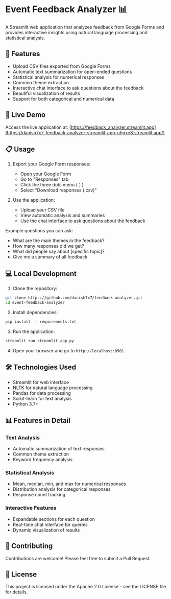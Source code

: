 # Event Feedback Analyzer 📊

A Streamlit web application that analyzes feedback from Google Forms and provides interactive insights using natural language processing and statistical analysis.

## 🌟 Features

- Upload CSV files exported from Google Forms
- Automatic text summarization for open-ended questions
- Statistical analysis for numerical responses
- Common theme extraction
- Interactive chat interface to ask questions about the feedback
- Beautiful visualization of results
- Support for both categorical and numerical data

## 🚀 Live Demo

Access the live application at: [https://feedback_analyzer.streamlit.app](https://danish7x7-feedback-analyzer-streamlit-app-uhgxe8.streamlit.app/)

## 📋 Usage

1. Export your Google Form responses:
   - Open your Google Form
   - Go to "Responses" tab
   - Click the three dots menu (⋮)
   - Select "Download responses (.csv)"

2. Use the application:
   - Upload your CSV file
   - View automatic analysis and summaries
   - Use the chat interface to ask questions about the feedback

Example questions you can ask:
- What are the main themes in the feedback?
- How many responses did we get?
- What did people say about [specific topic]?
- Give me a summary of all feedback

## 💻 Local Development

1. Clone the repository:
```bash
git clone https://github.com/danish7x7/feedback-analyzer.git
cd event-feedback-analyzer
```

2. Install dependencies:
```bash
pip install -r requirements.txt
```

3. Run the application:
```bash
streamlit run streamlit_app.py
```

4. Open your browser and go to `http://localhost:8501`

## 🛠️ Technologies Used

- Streamlit for web interface
- NLTK for natural language processing
- Pandas for data processing
- Scikit-learn for text analysis
- Python 3.7+

## 📊 Features in Detail

### Text Analysis
- Automatic summarization of text responses
- Common theme extraction
- Keyword frequency analysis

### Statistical Analysis
- Mean, median, min, and max for numerical responses
- Distribution analysis for categorical responses
- Response count tracking

### Interactive Features
- Expandable sections for each question
- Real-time chat interface for queries
- Dynamic visualization of results

## 🤝 Contributing

Contributions are welcome! Please feel free to submit a Pull Request.

## 📝 License

This project is licensed under the Apache 2.0 License - see the LICENSE file for details. 
